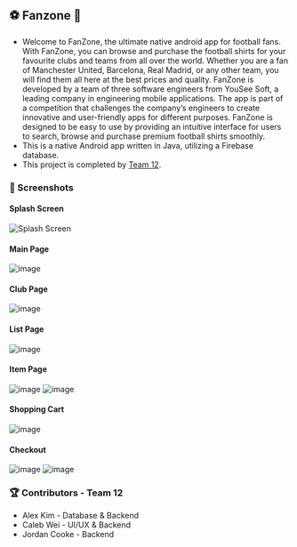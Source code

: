 ## ⚽ Fanzone 👕
- Welcome to FanZone, the ultimate native android app for football fans. With FanZone, you can browse and purchase the football shirts for your favourite clubs and teams from all over the world. Whether you are a fan of Manchester United, Barcelona, Real Madrid, or any other team, you will find them all here at the best prices and quality. FanZone is developed by a team of three software engineers from YouSee Soft, a leading company in engineering mobile applications. The app is part of a competition that challenges the company’s engineers to create innovative and user-friendly apps for different purposes. FanZone is designed to be easy to use by providing an intuitive interface for users to search, browse and purchase premium football shirts smoothly.
- This is a native Android app written in Java, utilizing a Firebase database.
- This project is completed by [Team 12](#-contributors---team-12).

### 📱 Screenshots
#### Splash Screen
![Splash Screen](https://github.com/UOASOFTENG306/Project-1-Team-12/assets/100410646/73e0fb6f-437d-4161-a5e7-98a5099b9e5a)

#### Main Page
![image](https://github.com/calebWei/Fanzone/assets/100410646/1d27235d-c7da-45d7-9748-b84df33ef25c)

#### Club Page
![image](https://github.com/calebWei/Fanzone/assets/100410646/68a6cb68-032e-4b6f-b6f6-dbbf415b9178)

#### List Page
![image](https://github.com/calebWei/Fanzone/assets/100410646/0c9449f2-5020-4dda-8dfa-92f6806a4f54)

#### Item Page
![image](https://github.com/calebWei/Fanzone/assets/100410646/21cef64c-f86f-4bba-9bf9-7d3674c598d0)
![image](https://github.com/calebWei/Fanzone/assets/100410646/99e80001-3f95-4cff-90d0-4a52d5074175)

#### Shopping Cart
![image](https://github.com/calebWei/Fanzone/assets/100410646/9da1d37a-c426-4dfb-bcd4-a1cb81fa16c7)

#### Checkout
![image](https://github.com/calebWei/Fanzone/assets/100410646/9825fd10-fede-409f-9433-515e06b8b175)
![image](https://github.com/calebWei/Fanzone/assets/100410646/99e0052e-f65a-44ba-aab7-494efbf2ac5a)

### 🏆 Contributors - Team 12
- Alex Kim - Database & Backend
- Caleb Wei - UI/UX & Backend
- Jordan Cooke - Backend
